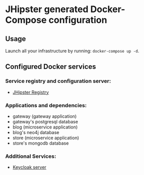 # JHipster generated Docker-Compose configuration

## Usage

Launch all your infrastructure by running: `docker-compose up -d`.

## Configured Docker services

### Service registry and configuration server:

- [JHipster Registry](http://localhost:8761)

### Applications and dependencies:

- gateway (gateway application)
- gateway's postgresql database
- blog (microservice application)
- blog's neo4j database
- store (microservice application)
- store's mongodb database

### Additional Services:

- [Keycloak server](http://localhost:9080)
